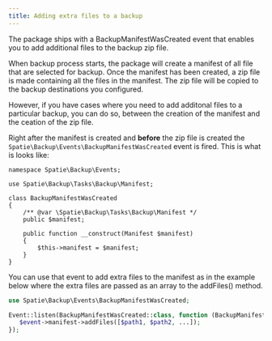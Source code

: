 ```yaml
---
title: Adding extra files to a backup
---
```

The package ships with a BackupManifestWasCreated event that enables you to add additional files to the backup zip file.

When backup process starts, the package will create a manifest of all file that are selected for backup. Once the manifest has been created, a zip file is made containing all the files in the manifest. The zip file will be copied to the backup destinations you configured.

However, if you have cases where you need to add additonal files to a particular backup, you can do so, between the creation of the manifest and the ceation of the zip file.

Right after the manifest is created and **before** the zip file is created the `Spatie\Backup\Events\BackupManifestWasCreated` event is fired. This is what is looks like:

```
namespace Spatie\Backup\Events;

use Spatie\Backup\Tasks\Backup\Manifest;

class BackupManifestWasCreated
{
    /** @var \Spatie\Backup\Tasks\Backup\Manifest */
    public $manifest;

    public function __construct(Manifest $manifest)
    {
        $this->manifest = $manifest;
    }
}

```

You can use that event to add extra files to the manifest as in the example below where the extra files are passed as an array to the addFiles() method.

```php
use Spatie\Backup\Events\BackupManifestWasCreated;

Event::listen(BackupManifestWasCreated::class, function (BackupManifestWasCreated $event) {
   $event->manifest->addFiles([$path1, $path2, ...]);
});
```

